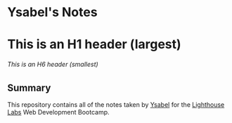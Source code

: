 # Ysabel's Notes

# This is an H1 header (largest)
###### This is an H6 header (smallest)

## Summary 

This repository contains all of the notes taken by [Ysabel](https://github.com/ysabelgarcia10) for the [Lighthouse Labs](https://www.lighthouselabs.ca/) Web Development Bootcamp.
